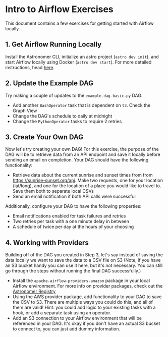 # Intro to Airflow Exercises

This document contains a few exercises for getting started with Airflow locally.

## 1. Get Airflow Running Locally

Install the Astronomer CLI, initialize an astro project (`astro dev init`), and start Airflow locally using Docker (`astro dev start`). For more detailed instructions, head [here](https://docs.astronomer.io/astro/cli/overview).

## 2. Update the Example DAG

Try making a couple of updates to the `example-dag-basic.py` DAG.

 - Add another `BashOperator` task that is dependent on `t3`. Check the Graph View 
 - Change the DAG's schedule to daily at midnight
 - Change the `PythonOperator` tasks to require 2 retries


## 3. Create Your Own DAG

Now let's try creating your own DAG! For this exercise, the purpose of the DAG will be to retrieve data from an API endpoint and save it locally before sending an email on completion. Your DAG should have the following functionality:

 - Retrieve data about the current sunrise and sunset times from from https://sunrise-sunset.org/api. Make two requests, one for your location (lat/long), and one for the location of a place you would like to travel to. Save them both to separate local CSVs
 - Send an email notification if both API calls were successful 

Additionally, configure your DAG to have the following properties:

 - Email notifications enabled for task failures and retries
 - Two retries per task with a one minute delay in between
 - A schedule of twice per day at the hours of your choosing


## 4. Working with Providers

Building off of the DAG you created in Step 3, let's say instead of saving the data locally we want to save the data to a CSV file on S3 (Note, if you have an S3 bucket handy you can use it here, but it's not necessary. You can still go through the steps without running the final DAG successfully.)

 - Install the `apache-airflow-providers-amazon` package in your local Airflow environment. For more info on provider packages, check out the [Astronomer Registry](https://registry.astronomer.io/)
 - Using the AWS provider package, add functionality to your DAG to save the CSV to S3. There are multiple ways you could do this, and all of them are valid! Hint: you could add logic to your existing tasks with a hook, or add a separate task using an operator.
 - Add an S3 connection to your Airflow environment that will be referenced in your DAG. It's okay if you don't have an actual S3 bucket to connect to, you can just add dummy information.
